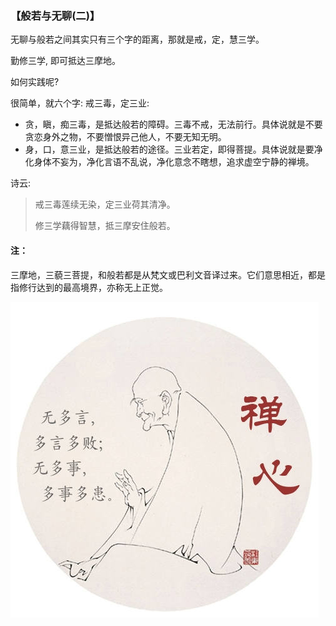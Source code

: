 ### 【般若与无聊(二)】

无聊与般若之间其实只有三个字的距离，那就是戒，定，慧三学。

勤修三学, 即可抵达三摩地。

如何实践呢?

很简单，就六个字: 戒三毒，定三业:

- 贪，瞋，痴三毒，是抵达般若的障碍。三毒不戒，无法前行。具体说就是不要贪恋身外之物，不要憎恨异己他人，不要无知无明。
- 身，口，意三业，是抵达般若的途径。三业若定，即得菩提。具体说就是要净化身体不妄为，净化言语不乱说，净化意念不瞎想，追求虚空宁静的禅境。 

诗云:

>戒三毒莲续无染，定三业荷其清净。
>
>修三学藕得智慧，抵三摩安住般若。

#### 注：
三摩地，三藐三菩提，和般若都是从梵文或巴利文音译过来。它们意思相近，都是指修行达到的最高境界，亦称无上正觉。

![](26.jpg)
